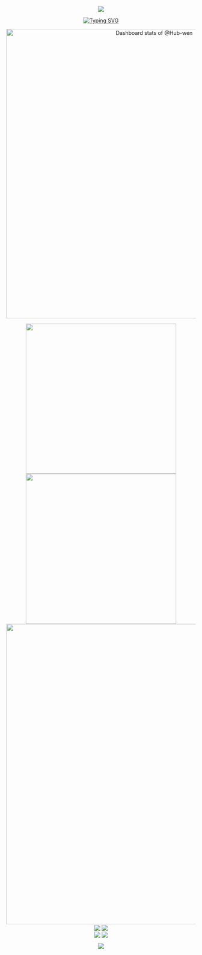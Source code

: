 <!-- https://github.com/kyechan99/capsule-render -->
<p align="center">
<img src="https://capsule-render.vercel.app/api?type=waving&color=timeGradient&height=300&&section=header&text=HI%20THERE!&fontSize=90&fontAlign=50&fontAlignY=30&desc=I'm%20Hub-wen&descAlign=50&descSize=30&descAlignY=60&animation=twinkling" />
</p>
<!-- https://github.com/DenverCoder1/readme-typing-svg -->
<p align="center">
<a href="https://git.io/typing-svg"><img src="https://readme-typing-svg.demolab.com?font=Fira+Code&weight=600&pause=1000&center=true&vCenter=true&multiline=true&random=true&width=435&lines=Welcome+to+my+GitHub+Profile+Page!" alt="Typing SVG" /></a>
</p>

<p align="center">
<!-- Copy-paste in your Readme.md file -->

<a href="https://next.ossinsight.io/widgets/official/compose-user-dashboard-stats?user_id=116432009" target="_blank" style="display: block" align="center">
  <picture>
    <source media="(prefers-color-scheme: dark)" srcset="https://next.ossinsight.io/widgets/official/compose-user-dashboard-stats/thumbnail.png?user_id=116432009&image_size=auto&color_scheme=dark" width="771" height="auto">
    <img alt="Dashboard stats of @Hub-wen" src="https://next.ossinsight.io/widgets/official/compose-user-dashboard-stats/thumbnail.png?user_id=116432009&image_size=auto&color_scheme=light" width="771" height="auto">
  </picture>
</a>

<!-- Made with [OSS Insight](https://ossinsight.io/) -->
</p>

<p align="center">
<!-- https://github.com/anuraghazra/github-readme-stats -->
<img align="center" width="400" src="https://github-readme-stats.vercel.app/api?username=Hub-wen&theme=transparent&include_all_commits=true&show_icons=true&hide_border=true" />  
<!-- https://github.com/DenverCoder1/github-readme-streak-stats -->
<img align="center" width="400" src="https://streak-stats.demolab.com?user=Hub-wen&theme=transparent&date_format=%5BY.%5Dn.j&hide_border=true" />
<br/>  
<!-- https://github.com/Ashutosh00710/github-readme-activity-graph -->
<img width="800" src="https://github-readme-activity-graph.vercel.app/graph?username=Hub-wen&theme=github-compact&hide_border=true&area=true">
<br/>
<!-- https://github.com/anuraghazra/github-readme-stats -->
<img align="center" src="https://github-readme-stats.vercel.app/api/wakatime?username=Hub-wen&theme=transparent&hide_border=true&layout=compact&langs_count=22" />
<!-- https://github.com/anuraghazra/github-readme-stats -->
<img align="center" src="https://github-readme-stats.vercel.app/api/top-langs/?username=Hub-wen&theme=transparent&hide_border=true&layout=donut-vertical&langs_count=6" />
<br/>
<!-- https://github.com/tandpfun/skill-icons -->
<img align="center" src="https://skillicons.dev/icons?i=c,html,css,js,java,py,md,ts,mysql,git,sqlite,cpp&theme=light" />
<img align="center" src="https://skillicons.dev/icons?i=,vscode,github,androidstudio,eclipse,postman,idea,ps,blender,figma,&theme=dark" />  
  
</p>
<!-- https://github.com/kyechan99/capsule-render -->
<p align="center">
<img src="https://capsule-render.vercel.app/api?type=waving&color=timeGradient&height=300&&section=footer&text=THANK!&fontSize=90&fontAlign=50&fontAlignY=70&desc=To%20Be%20Continued&descAlign=50&descSize=30&descAlignY=40&animation=twinkling" />
</p> 
